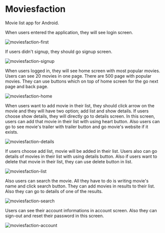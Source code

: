 # Moviesfaction
Movie list app for Android.

When users entered the application, they will see login screen. 

![moviesfaction-first](https://user-images.githubusercontent.com/71967979/120936028-94f17180-c6ba-11eb-805f-7c51caaaa9f1.png)

If users didn't signup, they should go signup screen.

![moviesfaction-signup](https://user-images.githubusercontent.com/71967979/120936101-fca7bc80-c6ba-11eb-8c6c-4ed05d69c86d.png)


When users logged in, they will see home screen with most popular movies. Users can see 20 movies in one page. There are 500 page with popular movies. They can use buttons which on top of home screen for the go next page and back page.

![moviesfaction-home](https://user-images.githubusercontent.com/71967979/120936150-35479600-c6bb-11eb-9964-3c7cc96a133a.png)


When users want to add movie in their list, they should click arrow on the movie and they will have two option; add list and show details. If users choose show details, they will directly go to details screen. In this screen, users can add that movie in their list with using heart button. Also users can go to see movie's trailer with trailer button and go movie's website if it exists.

![moviesfaction-details](https://user-images.githubusercontent.com/71967979/120936231-abe49380-c6bb-11eb-9e94-2d8a9ced30db.png)


If users choose add list, movie will be added in their list. Users also can go details of movies in their list with using details button. Also if users want to delete that movie in their list, they can use delete button in list. 

![moviesfaction-list](https://user-images.githubusercontent.com/71967979/120936278-ed753e80-c6bb-11eb-84a0-b40e7035737a.png)


Also users can search the movie. All they have to do is writing movie's name and click search button. They can add movies in results to their list. Also they can go to details of one of the results. 

![moviesfaction-search](https://user-images.githubusercontent.com/71967979/120936332-15fd3880-c6bc-11eb-868d-15e96db270eb.png)


Users can see their account informations in account screen. Also they can sign-out and reset their password in this screen. 

![moviesfaction-account](https://user-images.githubusercontent.com/71967979/120936363-3f1dc900-c6bc-11eb-9ebd-8179549203a2.png)
